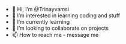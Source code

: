 - 👋 Hi, I’m @Trinayvamsi
- 👀 I’m interested in learning coding and stuff
- 🌱 I’m currently learning 
- 💞️ I’m looking to collaborate on projects
- 📫 How to reach me - message me

<!---
Trinayvamsi is a ✨ special ✨ repository because its `README.md` (this file) appears on your GitHub profile.
You can click the Preview link to take a look at your changes.
--->
